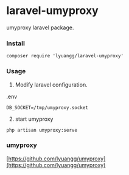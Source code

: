 # laravel-umyproxy

umyproxy laravel package.

### Install

```
composer require 'lyuangg/laravel-umyproxy'
```


### Usage

1. Modify laravel configuration.

.env

```
DB_SOCKET=/tmp/umyproxy.socket
```

2. start umyproxy

```
php artisan umyproxy:serve
```

### umyproxy

[https://github.com/lyuangg/umyproxy](https://github.com/lyuangg/umyproxy)
